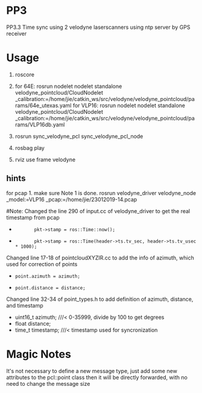 # PP3
PP3.3 Time sync using 2 velodyne laserscanners using ntp server by GPS receiver

# Usage
1. roscore

2. for 64E:
rosrun nodelet nodelet standalone velodyne_pointcloud/CloudNodelet _calibration:=/home/jie/catkin_ws/src/velodyne/velodyne_pointcloud/params/64e_utexas.yaml 
for VLP16:
rosrun nodelet nodelet standalone velodyne_pointcloud/CloudNodelet _calibration:=/home/jie/catkin_ws/src/velodyne/velodyne_pointcloud/params/VLP16db.yaml 
3. rosrun sync_velodyne_pcl sync_velodyne_pcl_node 
3. rosbag play 
4. rviz use frame velodyne
## hints
for pcap
	1. make sure Note 1 is done.
 rosrun velodyne_driver velodyne_node _model:=VLP16 _pcap:=/home/jie/23012019-14.pcap




#Note: 
Changed the line 290 of input.cc of velodyne_driver to get the real timestamp from pcap


-            pkt->stamp = ros::Time::now();
+            pkt->stamp = ros::Time(header->ts.tv_sec, header->ts.tv_usec * 1000);

Changed line 17-18 of pointcloudXYZIR.cc to add the info of azimuth, which used for correction of points

+     point.azimuth = azimuth;
+     point.distance = distance;


Changed line 32-34 of point_types.h to add definition of azimuth, distance, and timestamp

+    uint16_t azimuth;                   ///< 0-35999, divide by 100 to get degrees
+    float distance;
+    time_t timestamp;                   ///< timestamp used for syncronization

# Magic Notes

It's not necessary to define a new message type, just add some new attributes to the pcl::point class then it will be directly forwarded, with no need to change the message size
